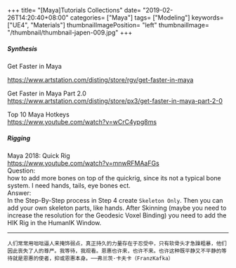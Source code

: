 +++
title= "[Maya]Tutorials Collections"
date= "2019-02-26T14:20:40+08:00"
categories= ["Maya"]
tags= ["Modeling"]
keywords= ["UE4", "Materials"]
thumbnailImagePosition= "left"
thumbnailImage= "/thumbnail/thumbnail-japen-009.jpg"
+++

##### Synthesis

Get Faster in Maya
<!--more-->
https://www.artstation.com/disting/store/rgv/get-faster-in-maya

Get Faster in Maya Part 2.0  
https://www.artstation.com/disting/store/px3/get-faster-in-maya-part-2-0

Top 10 Maya Hotkeys  
https://www.youtube.com/watch?v=wCrC4ypg8ms

##### Rigging

Maya 2018: Quick Rig  
https://www.youtube.com/watch?v=mnwRFMAaFGs  
Question:  
how to add more bones on top of the quickrig, since its not a typical bone system. I need hands, tails, eye bones ect.  
Answer:  
In the Step-By-Step process in Step 4 create `Skeleton Only`. Then you can add your own skeleton parts, like hands. After Skinning (maybe you need to increase the resolution for the Geodesic Voxel Binding) you need to add the HIK Rig in the HumanIK Window.﻿


***
`人们常常用咄咄逼人来掩饰弱点，真正持久的力量存在于忍受中，只有软骨头才急躁粗暴，他们因此丧失了人的尊严。我等待，我观看。恩惠也许来，也许不来。也许这种既平静又不平静的等待就是恩惠的使者，抑或恩惠本身。──弗兰茨·卡夫卡（FranzKafka）`
